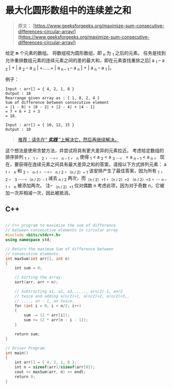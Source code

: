# 最大化圆形数组中的连续差之和

> 原文： [https://www.geeksforgeeks.org/maximize-sum-consecutive-differences-circular-array/](https://www.geeksforgeeks.org/maximize-sum-consecutive-differences-circular-array/)

给定 **n** 个元素的数组。 将数组视为圆形数组，即 <sub>n</sub> 为 <sub>1</sub> 之后的元素。 任务是找到允许重排数组元素的连续元素之间的差的最大和，即在元素查找重排之后| a <sub>1</sub> – a <sub>2</sub> | + | a <sub>2</sub> – a <sub>3</sub> | +……+ | a <sub>n – 1</sub> – a <sub>n</sub> | + | a <sub>n</sub> – a <sub>1</sub> |。

例子：

```
Input : arr[] = { 4, 2, 1, 8 }
Output : 18
Rearrange given array as : { 1, 8, 2, 4 }
Sum of difference between consecutive element
= |1 - 8| + |8 - 2| + |2 - 4| + |4 - 1|
= 7 + 6 + 2 + 3
= 18.

Input : arr[] = { 10, 12, 15 }
Output : 10

```

> [推荐：请先在“ ***实践*** ”上解决它，然后再继续解决。](https://practice.geeksforgeeks.org/problems/swap-and-maximize/0)

这个想法是使用贪婪方法，并尝试将具有更大差异的元素拉近。
考虑给定数组的排序排列 <sub>1</sub> ， <sub>1</sub> ， <sub>2</sub> ，…。， <sub>n – 1</sub> ， <sub>n</sub> 使得 <sub>1</sub> < a <sub>2</sub> < a <sub>3</sub> …。 < a <sub>n – 1</sub> < a <sub>n</sub> 。
现在，要获得在连续元素之间具有最大差异之和的答案，请按以下方式排列元素：
a <sub>1</sub> ， <sub>n</sub> 和 <sub>2</sub> ， <sub>n-1</sub> ，…。， <sub>n / 2</sub> ，<sub>（n / 2）+ 1</sub>
该安排产生了最佳答案，因为所有 <sub>1</sub> ， <sub>2</sub> ， <sub>3</sub> .....，<sub>（n / 2）- 1</sub> 减去 <sub>n / 2</sub> 两次，而<sub>（n / 2）+1</sub> ，<sub>（n / 2）+2</sub> <sub>（n / 2）+3</sub> ，... <sub>n – 1</sub> ， <sub>n</sub> 被添加两次。
注– <sub>（n / 2）+1</sub> 仅对偶数 n 考虑此项，因为对于奇数 n，它被加一次并相减一次，因此被抵消。

## C++ 

```cpp

// C++ program to maximize the sum of difference 
// between consecutive elements in circular array 
#include <bits/stdc++.h> 
using namespace std; 

// Return the maximum Sum of difference between 
// consecutive elements. 
int maxSum(int arr[], int n) 
{ 
    int sum = 0; 

    // Sorting the array. 
    sort(arr, arr + n); 

    // Subtracting a1, a2, a3,....., a(n/2)-1, an/2 
    // twice and adding a(n/2)+1, a(n/2)+2, a(n/2)+3,. 
    // ...., an - 1, an twice. 
    for (int i = 0; i < n/2; i++) 
    { 
        sum -= (2 * arr[i]); 
        sum += (2 * arr[n - i - 1]); 
    } 

    return sum; 
} 

// Driver Program 
int main() 
{ 
    int arr[] = { 4, 2, 1, 8 }; 
    int n = sizeof(arr)/sizeof(arr[0]); 
    cout << maxSum(arr, n) << endl; 
    return 0; 
} 

```